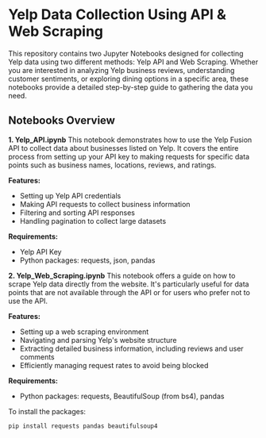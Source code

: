# Yelp Data Collection Using API & Web Scraping

This repository contains two Jupyter Notebooks designed for collecting Yelp data using two different methods: Yelp API and Web Scraping. Whether you are interested in analyzing Yelp business reviews, understanding customer sentiments, or exploring dining options in a specific area, these notebooks provide a detailed step-by-step guide to gathering the data you need.

## Notebooks Overview
**1. Yelp_API.ipynb**
This notebook demonstrates how to use the Yelp Fusion API to collect data about businesses listed on Yelp. It covers the entire process from setting up your API key to making requests for specific data points such as business names, locations, reviews, and ratings.

**Features:**
- Setting up Yelp API credentials
- Making API requests to collect business information
- Filtering and sorting API responses
- Handling pagination to collect large datasets

**Requirements:**
- Yelp API Key
- Python packages: requests, json, pandas

**2. Yelp_Web_Scraping.ipynb**
This notebook offers a guide on how to scrape Yelp data directly from the website. It's particularly useful for data points that are not available through the API or for users who prefer not to use the API.

**Features:**
- Setting up a web scraping environment
- Navigating and parsing Yelp's website structure
- Extracting detailed business information, including reviews and user comments
- Efficiently managing request rates to avoid being blocked

**Requirements:**
- Python packages: requests, BeautifulSoup (from bs4), pandas

To install the packages:
``` bash
pip install requests pandas beautifulsoup4
```
